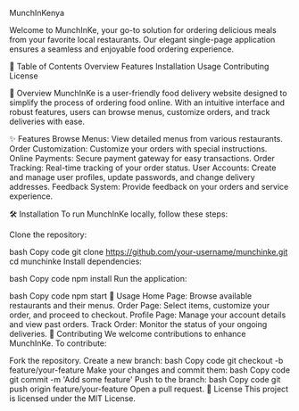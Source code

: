 MunchInKenya

Welcome to MunchInKe, your go-to solution for ordering delicious meals from your favorite local restaurants. Our elegant single-page application ensures a seamless and enjoyable food ordering experience.

📖 Table of Contents
Overview
Features
Installation
Usage
Contributing
License

🌟 Overview
MunchInKe is a user-friendly food delivery website designed to simplify the process of ordering food online. With an intuitive interface and robust features, users can browse menus, customize orders, and track deliveries with ease.

✨ Features
Browse Menus: View detailed menus from various restaurants.
Order Customization: Customize your orders with special instructions.
Online Payments: Secure payment gateway for easy transactions.
Order Tracking: Real-time tracking of your order status.
User Accounts: Create and manage user profiles, update passwords, and change delivery addresses.
Feedback System: Provide feedback on your orders and service experience.


🛠️ Installation
To run MunchInKe locally, follow these steps:

Clone the repository:

bash
Copy code
git clone https://github.com/your-username/munchinke.git
cd munchinke
Install dependencies:

bash
Copy code
npm install
Run the application:

bash
Copy code
npm start
🚀 Usage
Home Page: Browse available restaurants and their menus.
Order Page: Select items, customize your order, and proceed to checkout.
Profile Page: Manage your account details and view past orders.
Track Order: Monitor the status of your ongoing deliveries.
🤝 Contributing
We welcome contributions to enhance MunchInKe. To contribute:

Fork the repository.
Create a new branch:
bash
Copy code
git checkout -b feature/your-feature
Make your changes and commit them:
bash
Copy code
git commit -m 'Add some feature'
Push to the branch:
bash
Copy code
git push origin feature/your-feature
Open a pull request.
📄 License
This project is licensed under the MIT License.